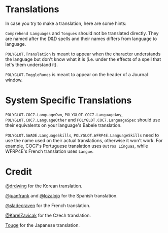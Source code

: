 # Translations
In case you try to make a translation, here are some hints:

`Comprehend Languages` and `Tongues` should not be translated directly. They are named after the D&D spells and their names differs from language to language.

`POLYGLOT.Translation` is meant to appear when the character understands the language but don't know what it is (i.e. under the effects of a spell that let's them understand it).

`POLYGLOT.ToggleRunes` is meant to appear on the header of a Journal window.

# System Specific Translations
`POLYGLOT.COC7.LanguageOwn`, `POLYGLOT.COC7.LanguageAny`, `POLYGLOT.COC7.LanguageOther` and `POLYGLOT.COC7.LanguageSpec` should use their equivalents on your language's Babele translation.

`POLYGLOT.SWADE.LanguageSkills`, `POLYGLOT.WFRP4E.LanguageSkills` need to use the name used on their actual translations, otherwise it won't work. For example, COC7's Portuguese translation uses `Outros Línguas`, while WFRP4E's French translation uses `Langue`.

# Credit
[@drdwing](https://github.com/drdwing) for the Korean translation.

[@juanfrank](https://github.com/juanfrank) and [@lozalojo](https://github.com/lozalojo) for the Spanish translation.

[@sladecraven](https://github.com/sladecraven) for the French translation.

[@KarelZavicak](https://github.com/KarelZavicak) for the Czech translation.

[Touge](https://github.com/BrotherSharper) for the Japanese translation.